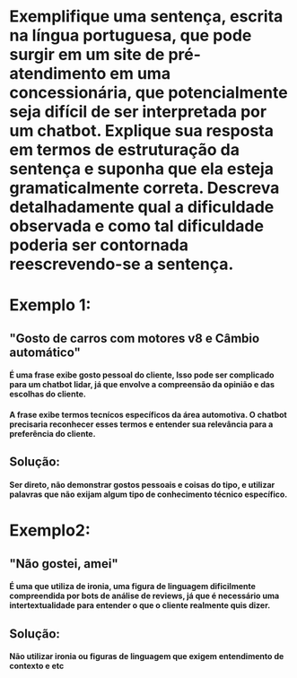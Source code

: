 # Exemplifique uma sentença, escrita na língua portuguesa, que pode surgir em um site de pré-atendimento em uma concessionária, que potencialmente seja difícil de ser interpretada por um chatbot. Explique sua resposta em termos de estruturação da sentença e suponha que ela esteja gramaticalmente correta. Descreva detalhadamente qual a dificuldade observada e como tal dificuldade poderia ser contornada reescrevendo-se a sentença.

# Exemplo 1:
## "Gosto de carros com motores v8 e Câmbio automático"

#### É uma frase exibe gosto pessoal do cliente, Isso pode ser complicado para um chatbot lidar, já que envolve a compreensão da opinião e das escolhas do cliente.

#### A frase exibe termos tecnícos específicos da área automotiva. O chatbot precisaria reconhecer esses termos e entender sua relevância para a preferência do cliente.

## Solução:
#### Ser direto, não demonstrar gostos pessoais e coisas do tipo, e utilizar palavras que não exijam algum tipo de conhecimento técnico específico.



# Exemplo2:
## "Não gostei, amei"

#### É uma que utiliza de ironia, uma figura de linguagem dificilmente compreendida por bots de análise de reviews,  já que é necessário uma intertextualidade para entender o que o cliente realmente quis dizer.

## Solução:
#### Não utilizar ironia ou figuras de linguagem que exigem entendimento de contexto e etc